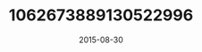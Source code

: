 ---
title: "1062673889130522996"
image: "2015-08-30 12.10.21 1062673889130522996_46248401"
date: "2015-08-30"
type: "photo"
---